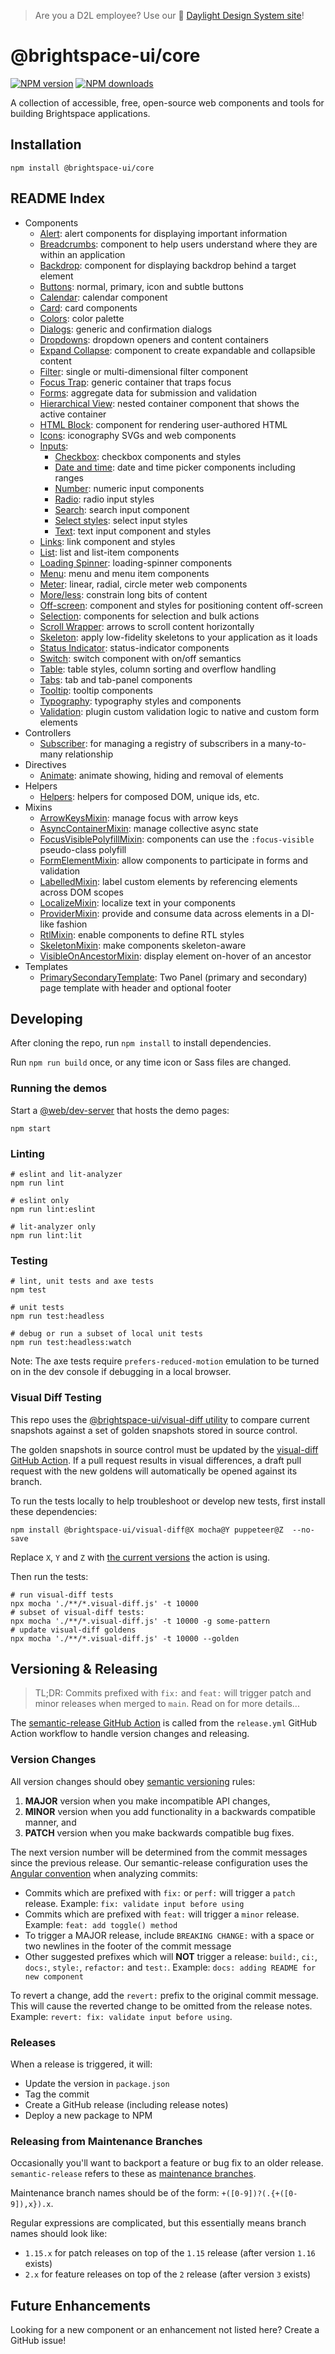 >  Are you a D2L employee? Use our  🎉 [Daylight Design System site](https://daylight.d2l.dev/)!

# @brightspace-ui/core

[![NPM version](https://img.shields.io/npm/v/@brightspace-ui/core.svg)](https://www.npmjs.org/package/@brightspace-ui/core)
[![NPM downloads](https://img.shields.io/npm/dt/@brightspace-ui/core.svg)](https://www.npmjs.com/package/@brightspace-ui/core)

A collection of accessible, free, open-source web components and tools for building Brightspace applications.

## Installation

```shell
npm install @brightspace-ui/core
```

## README Index

* Components
  * [Alert](components/alert/): alert components for displaying important information
  * [Breadcrumbs](components/breadcrumbs/): component to help users understand where they are within an application
  * [Backdrop](components/backdrop/): component for displaying backdrop behind a target element
  * [Buttons](components/button/): normal, primary, icon and subtle buttons
  * [Calendar](components/calendar/): calendar component
  * [Card](components/card/): card components
  * [Colors](components/colors/): color palette
  * [Dialogs](components/dialog/): generic and confirmation dialogs
  * [Dropdowns](components/dropdown/): dropdown openers and content containers
  * [Expand Collapse](components/expand-collapse): component to create expandable and collapsible content
  * [Filter](components/filter/): single or multi-dimensional filter component
  * [Focus Trap](components/focus-trap/): generic container that traps focus
  * [Forms](components/form/): aggregate data for submission and validation
  * [Hierarchical View](components/hierarchical-view/): nested container component that shows the active container
  * [HTML Block](components/html-block/): component for rendering user-authored HTML
  * [Icons](components/icons/): iconography SVGs and web components
  * [Inputs](components/inputs/):
    * [Checkbox](components/inputs/docs/input-checkbox.md): checkbox components and styles
    * [Date and time](components/inputs/docs/input-date-time.md): date and time picker components including ranges
    * [Number](components/inputs/docs/input-numeric.md): numeric input components
    * [Radio](components/inputs/docs/input-radio.md): radio input styles
    * [Search](components/inputs/docs/input-search.md): search input component
    * [Select styles](components/inputs/docs/input-select-styles.md): select input styles
    * [Text](components/inputs/docs/input-text.md): text input component and styles
  * [Links](components/link/): link component and styles
  * [List](components/list/): list and list-item components
  * [Loading Spinner](components/loading-spinner/): loading-spinner components
  * [Menu](components/menu/): menu and menu item components
  * [Meter](components/meter/): linear, radial, circle meter web components
  * [More/less](components/more-less/): constrain long bits of content
  * [Off-screen](components/offscreen/): component and styles for positioning content off-screen
  * [Selection](components/selection/): components for selection and bulk actions
  * [Scroll Wrapper](components/scroll-wrapper/): arrows to scroll content horizontally
  * [Skeleton](components/skeleton/): apply low-fidelity skeletons to your application as it loads
  * [Status Indicator](components/status-indicator/): status-indicator components
  * [Switch](components/switch/): switch component with on/off semantics
  * [Table](components/table/): table styles, column sorting and overflow handling
  * [Tabs](components/tabs/): tab and tab-panel components
  * [Tooltip](components/tooltip/): tooltip components
  * [Typography](components/typography/): typography styles and components
  * [Validation](components/validation/): plugin custom validation logic to native and custom form elements
* Controllers
  * [Subscriber](controllers/subscriber/): for managing a registry of subscribers in a many-to-many relationship
* Directives
  * [Animate](directives/animate/): animate showing, hiding and removal of elements
* Helpers
  * [Helpers](helpers/): helpers for composed DOM, unique ids, etc.
* Mixins
  * [ArrowKeysMixin](mixins/arrow-keys-mixin.md): manage focus with arrow keys
  * [AsyncContainerMixin](mixins/async-container/): manage collective async state
  * [FocusVisiblePolyfillMixin](mixins/focus-visible-polyfill-mixin.md): components can use the `:focus-visible` pseudo-class polyfill
  * [FormElementMixin](components/form/docs/form-element-mixin.md): allow components to participate in forms and validation
  * [LabelledMixin](mixins/labelled-mixin.md): label custom elements by referencing elements across DOM scopes
  * [LocalizeMixin](mixins/localize-mixin.md): localize text in your components
  * [ProviderMixin](mixins/provider-mixin.md): provide and consume data across elements in a DI-like fashion
  * [RtlMixin](mixins/rtl-mixin.md): enable components to define RTL styles
  * [SkeletonMixin](components/skeleton/): make components skeleton-aware
  * [VisibleOnAncestorMixin](mixins/visible-on-ancestor-mixin.md): display element on-hover of an ancestor
* Templates
  * [PrimarySecondaryTemplate](templates/primary-secondary): Two Panel (primary and secondary) page template with header and optional footer

## Developing

After cloning the repo, run `npm install` to install dependencies.

Run `npm run build` once, or any time icon or Sass files are changed.

### Running the demos

Start a [@web/dev-server](https://modern-web.dev/docs/dev-server/overview/) that hosts the demo pages:

```shell
npm start
```

### Linting

```shell
# eslint and lit-analyzer
npm run lint

# eslint only
npm run lint:eslint

# lit-analyzer only
npm run lint:lit
```

### Testing

```shell
# lint, unit tests and axe tests
npm test

# unit tests
npm run test:headless

# debug or run a subset of local unit tests
npm run test:headless:watch
```

Note: The axe tests require `prefers-reduced-motion` emulation to be turned on in the dev console if debugging in a local browser.

### Visual Diff Testing

This repo uses the [@brightspace-ui/visual-diff utility](https://github.com/BrightspaceUI/visual-diff/) to compare current snapshots against a set of golden snapshots stored in source control.

The golden snapshots in source control must be updated by the [visual-diff GitHub Action](https://github.com/BrightspaceUI/actions/tree/main/visual-diff).  If a pull request results in visual differences, a draft pull request with the new goldens will automatically be opened against its branch.

To run the tests locally to help troubleshoot or develop new tests, first install these dependencies:

```shell
npm install @brightspace-ui/visual-diff@X mocha@Y puppeteer@Z  --no-save
```

Replace `X`, `Y` and `Z` with [the current versions](https://github.com/BrightspaceUI/actions/tree/main/visual-diff#current-dependency-versions) the action is using.

Then run the tests:

```shell
# run visual-diff tests
npx mocha './**/*.visual-diff.js' -t 10000
# subset of visual-diff tests:
npx mocha './**/*.visual-diff.js' -t 10000 -g some-pattern
# update visual-diff goldens
npx mocha './**/*.visual-diff.js' -t 10000 --golden
```

## Versioning & Releasing

> TL;DR: Commits prefixed with `fix:` and `feat:` will trigger patch and minor releases when merged to `main`. Read on for more details...

The [semantic-release GitHub Action](https://github.com/BrightspaceUI/actions/tree/main/semantic-release) is called from the `release.yml` GitHub Action workflow to handle version changes and releasing.

### Version Changes

All version changes should obey [semantic versioning](https://semver.org/) rules:
1. **MAJOR** version when you make incompatible API changes,
2. **MINOR** version when you add functionality in a backwards compatible manner, and
3. **PATCH** version when you make backwards compatible bug fixes.

The next version number will be determined from the commit messages since the previous release. Our semantic-release configuration uses the [Angular convention](https://github.com/conventional-changelog/conventional-changelog/tree/master/packages/conventional-changelog-angular) when analyzing commits:
* Commits which are prefixed with `fix:` or `perf:` will trigger a `patch` release. Example: `fix: validate input before using`
* Commits which are prefixed with `feat:` will trigger a `minor` release. Example: `feat: add toggle() method`
* To trigger a MAJOR release, include `BREAKING CHANGE:` with a space or two newlines in the footer of the commit message
* Other suggested prefixes which will **NOT** trigger a release: `build:`, `ci:`, `docs:`, `style:`, `refactor:` and `test:`. Example: `docs: adding README for new component`

To revert a change, add the `revert:` prefix to the original commit message. This will cause the reverted change to be omitted from the release notes. Example: `revert: fix: validate input before using`.

### Releases

When a release is triggered, it will:
* Update the version in `package.json`
* Tag the commit
* Create a GitHub release (including release notes)
* Deploy a new package to NPM

### Releasing from Maintenance Branches

Occasionally you'll want to backport a feature or bug fix to an older release. `semantic-release` refers to these as [maintenance branches](https://semantic-release.gitbook.io/semantic-release/usage/workflow-configuration#maintenance-branches).

Maintenance branch names should be of the form: `+([0-9])?(.{+([0-9]),x}).x`.

Regular expressions are complicated, but this essentially means branch names should look like:
* `1.15.x` for patch releases on top of the `1.15` release (after version `1.16` exists)
* `2.x` for feature releases on top of the `2` release (after version `3` exists)

## Future Enhancements

Looking for a new component or an enhancement not listed here? Create a GitHub issue!
